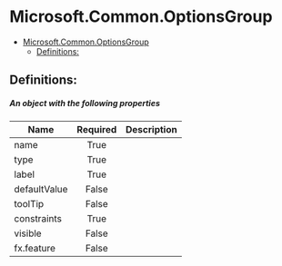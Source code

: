 <a name="microsoft-common-optionsgroup"></a>
# Microsoft.Common.OptionsGroup
* [Microsoft.Common.OptionsGroup](#microsoft-common-optionsgroup)
    * [Definitions:](#microsoft-common-optionsgroup-definitions)

<a name="microsoft-common-optionsgroup-definitions"></a>
## Definitions:
<a name="microsoft-common-optionsgroup-definitions-an-object-with-the-following-properties"></a>
##### An object with the following properties
| Name | Required | Description
| ---|:--:|:--:|
|name|True|
|type|True|
|label|True|
|defaultValue|False|
|toolTip|False|
|constraints|True|
|visible|False|
|fx.feature|False|
